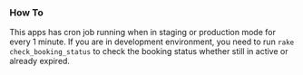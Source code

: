 ### How To

This apps has cron job running when in staging or production mode for every 1 minute. If you are in development environment, you need to run `rake check_booking_status` to check the booking status whether still in active or already expired.